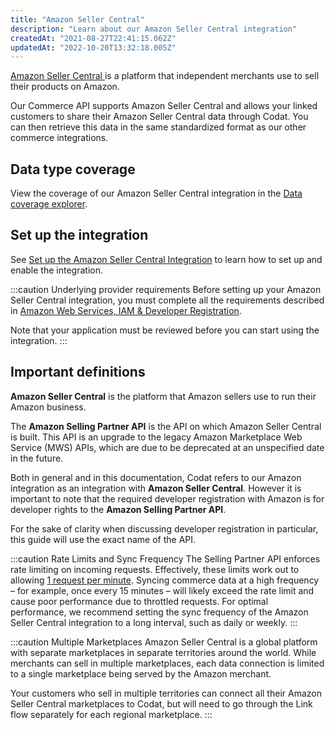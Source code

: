 ```yaml
---
title: "Amazon Seller Central"
description: "Learn about our Amazon Seller Central integration"
createdAt: "2021-08-27T22:41:15.062Z"
updatedAt: "2022-10-20T13:32:18.005Z"
---
```


<a class="external" href="https://sellercentral.amazon.com/" target="_blank">
  Amazon Seller Central
</a> is a platform that independent merchants use to sell their products on Amazon.

Our Commerce API supports Amazon Seller Central and allows your linked customers to share their Amazon Seller Central data through Codat. You can then retrieve this data in the same standardized format as our other commerce integrations.

## Data type coverage

View the coverage of our Amazon Seller Central integration in the <a className="external" href="https://knowledge.codat.io/supported-features/commerce?view=tab-by-integration&integrationKey=qkdj" target="_blank">Data coverage explorer</a>.

## Set up the integration

See [Set up the Amazon Seller Central Integration](/set-up-amazon-seller-central) to learn how to set up and enable the integration.

:::caution Underlying provider requirements
Before setting up your Amazon Seller Central integration, you must complete all the requirements described in [Amazon Web Services, IAM & Developer Registration](/amazon-registration-steps).

Note that your application must be reviewed before you can start using the integration.
:::

## Important definitions

**Amazon Seller Central** is the platform that Amazon sellers use to run their Amazon business.

The **Amazon Selling Partner API** is the API on which Amazon Seller Central is built. This API is an upgrade to the legacy Amazon Marketplace Web Service (MWS) APIs, which are due to be deprecated at an unspecified date in the future.

Both in general and in this documentation, Codat refers to our Amazon integration as an integration with **Amazon Seller Central**. However it is important to note that the required developer registration with Amazon is for developer rights to the **Amazon Selling Partner API**.

For the sake of clarity when discussing developer registration in particular, this guide will use the exact name of the API.

:::caution Rate Limits and Sync Frequency
The Selling Partner API enforces rate limiting on incoming requests. Effectively, these limits work out to allowing [1 request per minute](https://developer-docs.amazon.com/sp-api/docs/orders-api-v0-reference#get-ordersv0orders). Syncing commerce data at a high frequency &ndash; for example, once every 15 minutes &ndash; will likely exceed the rate limit and cause poor performance due to throttled requests. For optimal performance, we recommend setting the sync frequency of the Amazon Seller Central integration to a long interval, such as daily or weekly.
:::

:::caution Multiple Marketplaces
Amazon Seller Central is a global platform with separate marketplaces in separate territories around the world. While merchants can sell in multiple marketplaces, each data connection is limited to a single marketplace being served by the Amazon merchant.

Your customers who sell in multiple territories can connect all their Amazon Seller Central marketplaces to Codat, but will need to go through the Link flow separately for each regional marketplace.
:::
